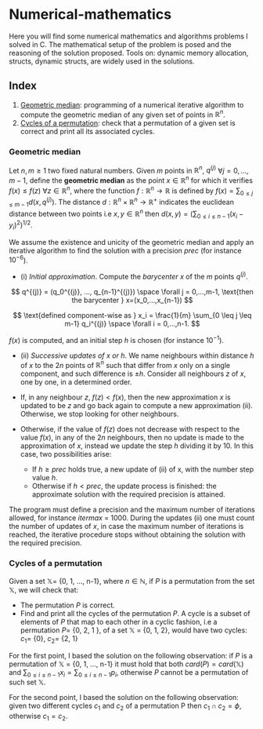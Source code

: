 # Numerical-mathematics

Here you will find some numerical mathematics and algorithms problems I solved in C. The mathematical setup of the problem is posed and the reasoning of the solution proposed. Tools on: dynamic memory allocation, structs, dynamic structs, are widely used in the solutions.

## Index

1. [Geometric median](#Geometric-median): programming of a numerical iterative algorithm to compute the geometric median of any given set of points in $\mathbb{R}^n$.
2. [Cycles of a permutation](#Cycles-of-a-permutation): check that a permutation of a given set is correct and print all its associated cycles.


### Geometric median

Let $n, m \ge 1$ two fixed natural numbers. Given $m$ points in $\mathbb{R}^n$, $q^{(j)}$ $\forall j = 0,...,m-1$, define the **geometric median** as the point $x \in \mathbb{R}^n$ for which it verifies $f(x) \leq f(z)$ $\forall z \in \mathbb{R}^n$, where the function $f: \mathbb{R}^n \to \mathbb{R}$ is defined by $f(x) = \sum_{0 \leq j \leq m-1} d(x, q^{(j)})$. The distance $d: \mathbb{R}^n \times \mathbb{R}^n \to \mathbb{R}^{+}$ indicates the euclidean distance between two points i.e $x, y \in \mathbb{R}^n$ then $d(x,y) = \left(\sum_{0 \leq i \leq n-1} (x_i -y_i)^2 \right) ^{1/2}$.

We assume the existence and unicity of the geometric median and apply an iterative algorithm to find the solution with a precision *prec* (for instance $10^{-6}$). 

- (i) *Initial approximation*. Compute the *barycenter* $x$ of the $m$ points $q^{(j)}$. 

$$
q^{(j)} = (q_0^{(j)}, ..., q_{n-1}^{(j)}) \space \forall j = 0,...,m-1, \text{then the barycenter } x=(x_0,...,x_{n-1})
$$

$$
\text{defined component-wise as } x_i = \frac{1}{m} \sum_{0 \leq j \leq m-1} q_i^{(j)} \space \forall i = 0,...,n-1.
$$

$f(x)$ is computed, and an initial step $h$ is chosen (for instance $10^{-1}$).

- (ii) *Successive updates* *of* $x$ *or* $h$. We name neighbours within distance $h$ of $x$ to the $2n$ points of $\mathbb{R}^n$ such that differ from $x$ only on a single component, and such difference is $\pm h$. Consider all neighbours $z$ of $x$, one by one, in a determined order.

- If, in any neighbour $z$, $f(z) < f(x)$, then the new approximation $x$ is updated to be $z$ and go back again to compute a new approximation (ii). Otherwise, we stop looking for other neighbours. 

- Otherwise, if the value of $f(z)$ does not decrease with respect to the value $f(x)$, in any of the $2n$ neighbours, then no update is made to the approximation of $x$, instead we update the step $h$ dividing it by $10$. In this case, two possibilities arise:
  - If $h \geq prec$ holds true, a new update of (ii) of x, with the number step value $h$.
  - Otherwise if $h < prec$, the update process is finished: the approximate solution with the required precision is attained.

The program must define a precision and the maximum number of iterations allowed, for instance *itermax* = 1000. During the updates (ii) one must count the number of updates of $x$, in case the maximum number of iterations is reached, the iterative procedure stops without obtaining the solution with the required precision. 

### Cycles of a permutation

Given a set $\mathbb{X} =$ {0, 1, ..., n-1}, where $n \in \mathbb{N}$, if $P$ is a permutation from the set $\mathbb{X}$, we will check that:

- The permutation $P$ is correct.
- Find and print all the cycles of the permutation $P$. A cycle is a subset of elements of $P$ that map to each other in a cyclic fashion, i.e a permutation $P =$ {0, 2, 1 }, of a set $\mathbb{X}$ = {0, 1, 2}, would have two cycles: $c_1 =$ {0}, $c_2 =$ {2, 1}

For the first point, I based the solution on the following observation: if $P$ is a permutation of $\mathbb{X}$ = {0, 1, ..., n-1} it must hold that both $card(P) = card(\mathbb{X})$ and $\sum_{0 \leq i \leq n-1} x_i = \sum_{0 \leq i \leq n-1} p_i$, otherwise $P$ cannot be a permutation of such set $\mathbb{X}$.

For the second point, I based the solution on the following observation: given two different cycles $c_1$ and $c_2$ of a permutation P then $c_1 \cap c_2 = \phi$, otherwise $c_1 = c_2$. 
